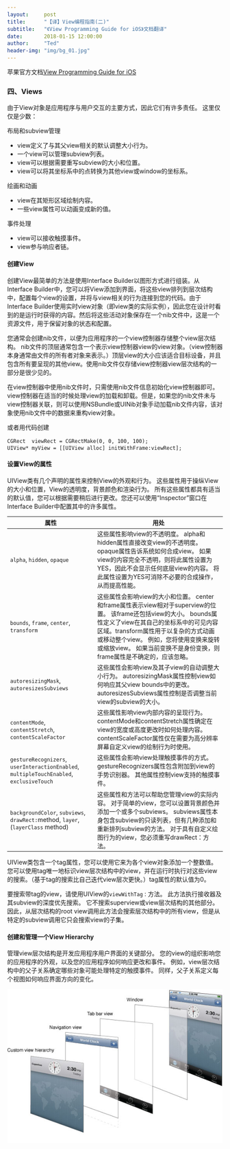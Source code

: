 ```yaml
---
layout:     post
title:      "【译】View编程指南(二)"
subtitle:   "《View Programming Guide for iOS》文档翻译"
date:       2018-01-15 12:00:00
author:     "Ted"
header-img: "img/bg_01.jpg"
---
```


苹果官方文档[View Programming Guide for iOS](https://developer.apple.com/library/content/documentation/WindowsViews/Conceptual/ViewPG_iPhoneOS/Introduction/Introduction.html#//apple_ref/doc/uid/TP40009503-CH1-SW2)

### 四、Views

由于View对象是应用程序与用户交互的主要方式，因此它们有许多责任。 这里仅仅是少数：

布局和subview管理

- view定义了与其父view相关的默认调整大小行为。
- 一个view可以管理subview列表。
- view可以根据需要重写subview的大小和位置。
- view可以将其坐标系中的点转换为其他view或window的坐标系。

绘画和动画

- view在其矩形区域绘制内容。
- 一些view属性可以动画变成新的值。

事件处理

- view可以接收触摸事件。
- view参与响应者链。

#### 创建View

创建View最简单的方法是使用Interface Builder以图形方式进行组装。从Interface Builder中，您可以将View添加到界面，将这些view排列到层次结构中，配置每个view的设置，并将与view相关的行为连接到您的代码。由于Interface Builder使用实时view对象（即view类的实际实例），因此您在设计时看到的是运行时获得的内容。然后将这些活动对象保存在一个nib文件中，这是一个资源文件，用于保留对象的状态和配置。

您通常会创建nib文件，以便为应用程序的一个view控制器存储整个view层次结构。 nib文件的顶层通常包含一个表示view控制器view的view对象。（view控制器本身通常由文件的所有者对象来表示。）顶层view的大小应该适合目标设备，并且包含所有要呈现的其他view。使用nib文件仅存储view控制器view层次结构的一部分是很少见的。

在view控制器中使用nib文件时，只需使用nib文件信息初始化view控制器即可。view控制器在适当的时候处理view的加载和卸载。但是，如果您的nib文件未与view控制器关联，则可以使用NSBundle或UINib对象手动加载nib文件内容，该对象使用nib文件中的数据来重构view对象。

或者用代码创建

```objc
CGRect  viewRect = CGRectMake(0, 0, 100, 100);
UIView* myView = [[UIView alloc] initWithFrame:viewRect];
```

#### 设置View的属性

UIView类有几个声明的属性来控制View的外观和行为。 这些属性用于操纵View的大小和位置，View的透明度，背景颜色和渲染行为。 所有这些属性都具有适当的默认值，您可以根据需要稍后进行更改。您还可以使用“Inspector”窗口在Interface Builder中配置其中的许多属性。

| 属性                                       | 用处                                       |
| ---------------------------------------- | ---------------------------------------- |
| `alpha`, `hidden`, `opaque`              | 这些属性影响view的不透明度。 alpha和hidden属性直接改变view的不透明度。opaque属性告诉系统如何合成view。 如果view的内容完全不透明，则将此属性设置为YES，因此不会显示任何底层view的内容。 将此属性设置为YES可消除不必要的合成操作，从而提高性能。 |
| `bounds`, `frame`, `center`, `transform` | 这些属性会影响view的大小和位置。 center和frame属性表示view相对于superview的位置。 该frame还包括view的大小。 bounds属性定义了view在其自己的坐标系中的可见内容区域。transform属性用于以复杂的方式动画或移动整个view。 例如，您将使用变换来旋转或缩放view。 如果当前变换不是身份变换，则frame属性是不确定的，应该忽略。 |
| `autoresizingMask`, `autoresizesSubviews` | 这些属性会影响view及其子view的自动调整大小行为。 autoresizingMask属性控制view如何响应其父view bounds中的更改。 autoresizesSubviews属性控制是否调整当前view的subview的大小。 |
| `contentMode`, `contentStretch`, `contentScaleFactor` | 这些属性影响view内部内容的呈现行为。 contentMode和contentStretch属性确定在view的宽度或高度更改时如何处理内容。 contentScaleFactor属性仅在需要为高分辨率屏幕自定义view的绘制行为时使用。 |
| `gestureRecognizers`, `userInteractionEnabled`, `multipleTouchEnabled`, `exclusiveTouch` | 这些属性会影响view处理触摸事件的方式。 gestureRecognizers属性包含附加到view的手势识别器。 其他属性控制view支持的触摸事件。 |
| `backgroundColor`, `subviews`, `drawRect:`method, `layer`, (`layerClass` method) | 这些属性和方法可以帮助您管理view的实际内容。 对于简单的view，您可以设置背景颜色并添加一个或多个subviews。 subviews属性本身包含subview的只读列表，但有几种添加和重新排列subview的方法。 对于具有自定义绘图行为的view，您必须重写drawRect：方法。 |

UIView类包含一个tag属性，您可以使用它来为各个view对象添加一个整数值。 您可以使用tag唯一地标识view层次结构中的view，并在运行时执行对这些view的搜索。（基于tag的搜索比自己迭代view层次更快。）tag属性的默认值为0。

要搜索带tag的view，请使用UIView的`viewWithTag：`方法。 此方法执行接收器及其subview的深度优先搜索。 它不搜索superview或view层次结构的其他部分。 因此，从层次结构的root view调用此方法会搜索层次结构中的所有view，但是从特定的subview调用它只会搜索view的子集。

#### 创建和管理一个View Hierarchy

管理view层次结构是开发应用程序用户界面的关键部分。 您的view的组织影响您的应用程序的外观，以及您的应用程序如何响应更改和事件。 例如，view层次结构中的父子关系确定哪些对象可能处理特定的触摸事件。 同样，父子关系定义每个视图如何响应界面方向的变化。

![img](/img/Simple_3/16.jpg)